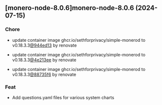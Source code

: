 

## [monero-node-8.0.6]monero-node-8.0.6 (2024-07-15)

### Chore



- update container image ghcr.io/sethforprivacy/simple-monerod to v0.18.3.3[@944ed13](https://github.com/944ed13) by renovate

- update container image ghcr.io/sethforprivacy/simple-monerod to v0.18.3.3[@4e213ee](https://github.com/4e213ee) by renovate

- update container image ghcr.io/sethforprivacy/simple-monerod to v0.18.3.3[@88735f6](https://github.com/88735f6) by renovate

### Feat



- Add questions.yaml files for various system charts